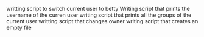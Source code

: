 writting script to switch current user to betty
Writing script that prints the username of the curren user
writing script that prints all the groups of the current user
writting script that changes owner
writing script that creates an empty file
